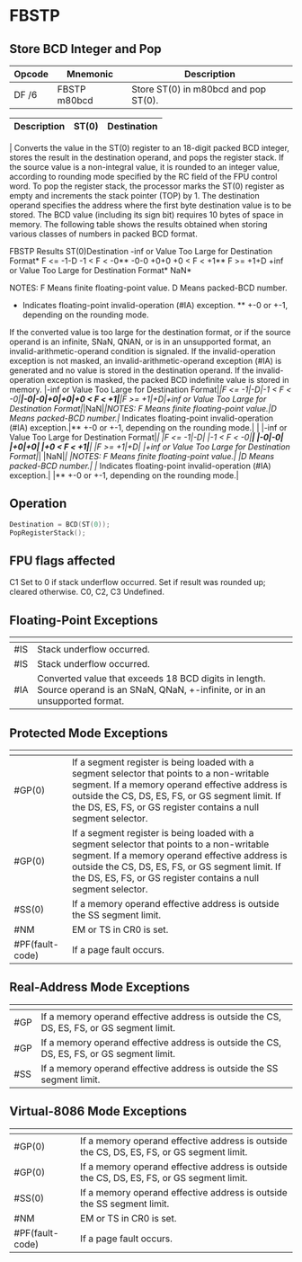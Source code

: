 # FBSTP
 
## Store BCD Integer and Pop
 
 
|Opcode|Mnemonic|Description|
|-|-|-|
|DF /6|FBSTP m80bcd|Store ST(0) in m80bcd and pop ST(0).|
 
|Description|ST(0)|Destination|
|-|-|-|
|
Converts the value in the ST(0) register to an 18-digit packed BCD integer, stores the result in the destination operand, and pops the register stack. If the source value is a non-integral value, it is rounded to an integer value, according to rounding mode specified by the RC field of the FPU control word. To pop the register stack, the processor marks the ST(0) register as empty and increments the stack pointer (TOP) by 1.
The destination operand specifies the address where the first byte destination value is to be stored. The BCD value (including its sign bit) requires 10 bytes of space in memory.
The following table shows the results obtained when storing various classes of numbers in packed BCD format.


FBSTP Results
ST(0)Destination
-inf or Value Too Large for Destination Format*
F <= -1-D
-1 < F < -0**
-0-0
+0+0
+0 < F < +1**
F >= +1+D
+inf or Value Too Large for Destination Format*
NaN*

NOTES: F Means finite floating-point value.
D Means packed-BCD number.
* Indicates floating-point invalid-operation (#IA) exception.
** +-0 or +-1, depending on the rounding mode.



If the converted value is too large for the destination format, or if the source operand is an infinite, SNaN, QNAN, or is in an unsupported format, an invalid-arithmetic-operand condition is signaled. If the invalid-operation exception is not masked, an invalid-arithmetic-operand exception (#IA) is generated and no value is stored in the destination operand. If the invalid-operation exception is masked, the packed BCD indefinite value is stored in memory.
|-inf or Value Too Large for Destination Format|*|F <= -1|-D|-1 < F < -0|**|-0|-0|+0|+0|+0 < F < +1|**|F >= +1|+D|+inf or Value Too Large for Destination Format|*|NaN|*|NOTES: F Means finite floating-point value.|D Means packed-BCD number.|* Indicates floating-point invalid-operation (#IA) exception.|** +-0 or +-1, depending on the rounding mode.|
|
|-inf or Value Too Large for Destination Format|*|
|F <= -1|-D|
|-1 < F < -0|**|
|-0|-0|
|+0|+0|
|+0 < F < +1|**|
|F >= +1|+D|
|+inf or Value Too Large for Destination Format|*|
|NaN|*|
|NOTES: F Means finite floating-point value.|
|D Means packed-BCD number.|
|* Indicates floating-point invalid-operation (#IA) exception.|
|** +-0 or +-1, depending on the rounding mode.|
 
## Operation
 
```c
Destination = BCD(ST(0));
PopRegisterStack();

```
 
 
## FPU flags affected
 
C1 Set to 0 if stack underflow occurred.
Set if result was rounded up; cleared otherwise.
C0, C2, C3 Undefined.

 
 
## Floating-Point Exceptions
 
|[]()||
|-|-|
|#IS|Stack underflow occurred.|
|#IS|Stack underflow occurred.|
|#IA|Converted value that exceeds 18 BCD digits in length. Source operand is an SNaN, QNaN, +-infinite, or in an unsupported format.|
 
## Protected Mode Exceptions
 
|[]()||
|-|-|
|#GP(0)|If a segment register is being loaded with a segment selector that points to a non-writable segment. If a memory operand effective address is outside the CS, DS, ES, FS, or GS segment limit. If the DS, ES, FS, or GS register contains a null segment selector.|
|#GP(0)|If a segment register is being loaded with a segment selector that points to a non-writable segment. If a memory operand effective address is outside the CS, DS, ES, FS, or GS segment limit. If the DS, ES, FS, or GS register contains a null segment selector.|
|#SS(0)|If a memory operand effective address is outside the SS segment limit.|
|#NM|EM or TS in CR0 is set.|
|#PF(fault-code)|If a page fault occurs.|
 
## Real-Address Mode Exceptions
 
|[]()||
|-|-|
|#GP|If a memory operand effective address is outside the CS, DS, ES, FS, or GS segment limit.|
|#GP|If a memory operand effective address is outside the CS, DS, ES, FS, or GS segment limit.|
|#SS|If a memory operand effective address is outside the SS segment limit.|
 
## Virtual-8086 Mode Exceptions
 
|[]()||
|-|-|
|#GP(0)|If a memory operand effective address is outside the CS, DS, ES, FS, or GS segment limit.|
|#GP(0)|If a memory operand effective address is outside the CS, DS, ES, FS, or GS segment limit.|
|#SS(0)|If a memory operand effective address is outside the SS segment limit.|
|#NM|EM or TS in CR0 is set.|
|#PF(fault-code)|If a page fault occurs.|
